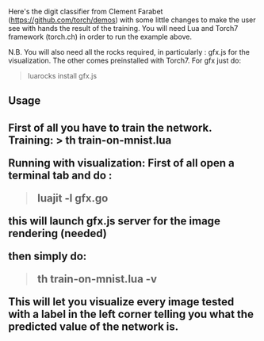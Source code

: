 Here's the digit classifier from Clement Farabet (https://github.com/torch/demos)
with some little changes to make the user see with hands the result of the training. 
You will need Lua and Torch7 framework (torch.ch) in order to run the example above. 

N.B. You will also need all the rocks required, in particularly : gfx.js for the visualization. The other comes preinstalled with Torch7. 
For gfx just do: 
> luarocks install gfx.js 


<h2> Usage <h2>
First of all you have to train the network. 
Training: 
> th train-on-mnist.lua

Running with visualization: 
First of all open a terminal tab and do : 
> luajit -l gfx.go

this will launch gfx.js server for the image rendering (needed)

then simply do: 
> th train-on-mnist.lua -v 

This will let you visualize every image tested with a label in the left corner telling you what the predicted value of the network is. 
